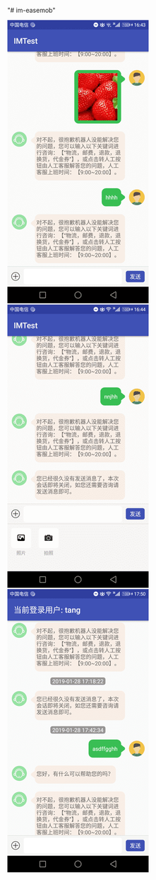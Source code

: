 "# im-easemob" 


![图片介绍](https://github.com/callmetang/im-easemob/blob/master/images/image1.png)
![图片介绍](https://github.com/callmetang/im-easemob/blob/master/images/image2.png)
![图片介绍](https://github.com/callmetang/im-easemob/blob/master/images/image3.png)
